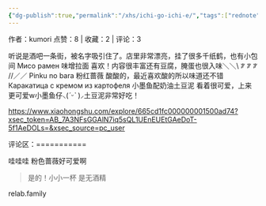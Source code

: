 ```yaml
---
{"dg-publish":true,"permalink":"/xhs/ichi-go-ichi-e/","tags":["rednote"],"updated":"2025-03-17T21:40:13.098+08:00"}
---
```


作者：kumori
点赞：8   |   收藏：2   |   评论：3

听说是酒吧一条街，被名字吸引住了。店里非常漂亮，挂了很多千纸鹤，也有小包间
Мисо рамен 味增拉面 喜欢！内容很丰富还有豆腐，腌蛋也很入味＼＼\\ ꐕ ꐕ ꐕ //／／
Pinku no bara 粉红蔷薇 酸酸的，最近喜欢酸的所以味道还不错
Каракатица с кремом из картофеля 小墨鱼配奶油土豆泥 看着很可爱，上来更可爱w小墨鱼仔⸜(*ˊᵕˋ* )⸝‬土豆泥非常好吃！

https://www.xiaohongshu.com/explore/665cd1fc000000001500ad74?xsec_token=AB_7A3NFsGGAlN7iq5sQL1UEnEUEtGAeDoT-5f1AeDOLs=&xsec_source=pc_user

评论区：===========

哇哇哇 粉色蔷薇好可爱啊

> 是的！小小一杯 是无酒精

relab.family